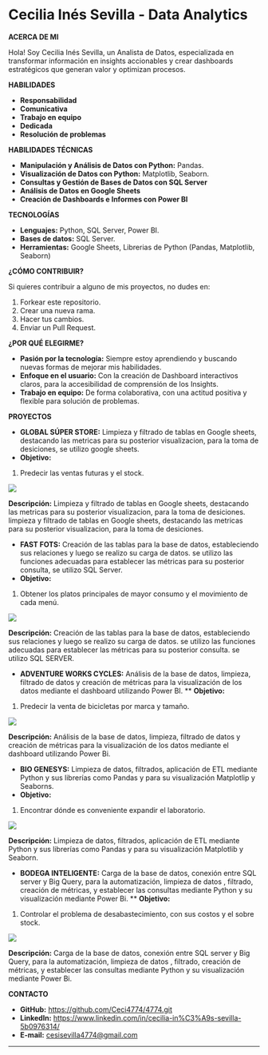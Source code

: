 # Cecilia Inés Sevilla - Data Analytics

**ACERCA DE MI**

   Hola! Soy Cecilia Inés Sevilla, un Analista de Datos, especializada en transformar información en insights accionables y crear dashboards estratégicos que generan valor y optimizan procesos. 

**HABILIDADES**
* **Responsabilidad**
* **Comunicativa**
* **Trabajo en equipo**
* **Dedicada**
* **Resolución de problemas**
  
**HABILIDADES TÉCNICAS**

* **Manipulación y Análisis de Datos con Python:** Pandas.
* **Visualización de Datos con Python:** Matplotlib, Seaborn.
* **Consultas y Gestión de Bases de Datos con SQL Server**
* **Análisis de Datos en Google Sheets**
* **Creación de Dashboards e Informes con Power BI**

**TECNOLOGÍAS**

* **Lenguajes:** Python, SQL Server, Power BI.
* **Bases de datos:** SQL Server.
* **Herramientas:** Google Sheets, Librerias de Python (Pandas, Matplotlib, Seaborn)

**¿CÓMO CONTRIBUIR?**

Si quieres contribuir a alguno de mis proyectos, no dudes en:

1. Forkear este repositorio.
2. Crear una nueva rama.
3. Hacer tus cambios.
4. Enviar un Pull Request.

**¿POR QUÉ ELEGIRME?**

* **Pasión por la tecnología:** Siempre estoy aprendiendo y buscando nuevas formas de mejorar mis habilidades.
* **Enfoque en el usuario:** Con la creación de Dashboard interactivos claros, para la accesibilidad de comprensión de los Insights.
* **Trabajo en equipo:** De forma colaborativa, con una actitud positiva y flexible para solución de problemas.

**PROYECTOS**

* **GLOBAL SÚPER STORE:** Limpieza y filtrado de tablas en Google sheets, destacando las metricas para su posterior visualizacion, para la toma de desiciones, se utilizo google sheets.
* **Objetivo:**
1. Predecir las ventas futuras y el stock.
  
  ![](https://github.com/Ceci4774/Ceci4774/blob/main/MASTER%20SUPER%20STORE.jpg)

  **Descripción:**
  Limpieza y filtrado de tablas en Google sheets, destacando las metricas para su posterior visualizacion, para la toma de desiciones.
limpieza y filtrado de tablas en Google sheets, destacando las metricas para su posterior visualizacion, para la toma de desiciones.
  
* **FAST FOTS:** Creación de las tablas para la base de datos, estableciendo sus relaciones y luego se realizo su carga de datos. se utilizo las funciones adecuadas para establecer las métricas para su posterior consulta, se utilizo SQL Server.
* **Objetivo:**
1. Obtener los platos principales de mayor consumo y el movimiento de cada menú.
  
 ![](https://github.com/Ceci4774/Ceci4774/blob/main/IMG-20240814-WA0049.jpg)

  **Descripción:**
  Creación de las tablas para la base de datos, estableciendo sus relaciones y luego se realizo su carga de datos. se utilizo las funciones adecuadas para establecer las métricas para su posterior consulta. se utilizo SQL SERVER.
 
* **ADVENTURE WORKS CYCLES:** Análisis de la base de datos, limpieza, filtrado de datos y creación de métricas para la visualización de los datos mediante el dashboard utilizando Power BI.
** **Objetivo:**
1. Predecir la venta de bicicletas por marca y tamaño.
   
 ![](https://github.com/Ceci4774/Ceci4774/blob/main/cycles.jpg)

  **Descripción:**
  Análisis de la base de datos, limpieza, filtrado de datos y creación de métricas para la visualización de los datos mediante el dashboard utilizando Power Bi.
  
*  **BIO GENESYS:** Limpieza de datos, filtrados, aplicación de ETL mediante Python y sus librerías como Pandas y para su visualización Matplotlip y Seaborns.
*  **Objetivo:**
1. Encontrar dónde es conveniente expandir el laboratorio.

 ![](https://github.com/Ceci4774/Ceci4774/blob/main/BIO%20GENESIS.jpg)

  **Descripción:**
  Limpieza de datos, filtrados, aplicación de ETL mediante Python y sus librerías como Pandas y para su visualización Matplotlib y Seaborn.
   
* **BODEGA INTELIGENTE:** Carga de la base de datos, conexión entre SQL server y Big Query, para la automatización, limpieza de datos , filtrado, creación de métricas, y establecer las consultas mediante Python y su visualización mediante Power Bi.
** **Objetivo:**
1. Controlar el problema de desabastecimiento, con sus costos y el sobre stock.

![](https://github.com/Ceci4774/Ceci4774/blob/main/BODEGA%20INTELIGENTE.jpg)

 **Descripción:**
  Carga de la base de datos, conexión entre SQL server y Big Query, para la automatización, limpieza de datos , filtrado, creación de métricas, y establecer las consultas mediante Python y su visualización mediante Power Bi.

**CONTACTO**

* **GitHub:** https://github.com/Ceci4774/4774.git
* **Linkedln:** https://www.linkedin.com/in/cecilia-in%C3%A9s-sevilla-5b0976314/
* **E-mail:** cesisevilla4774@gmail.com

---
